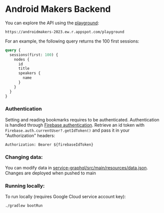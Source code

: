 # Android Makers Backend

You can explore the API using the [playground](https://androidmakers-2023.ew.r.appspot.com/playground):

```
https://androidmakers-2023.ew.r.appspot.com/playground
```

For an example, the following query returns the 100 first sessions:

```graphql
query {
  sessions(first: 100) {
    nodes {
      id
      title
      speakers {
        name
      }
    }
  }
}
```

### Authentication

Setting and reading bookmarks requires to be authenticated. Authentication is handled through [Firebase authentication](https://firebase.google.com/docs/auth). Retrieve an id token with `Firebase.auth.currentUser?.getIdToken()` and pass it in your "Authorization" headers:

```
Authorization: Bearer ${firebaseIdToken}
```


### Changing data:

You can modify data in [service-graphql/src/main/resources/data.json](service-graphql/src/main/resources/data.json). Changes are deployed when pushed to main

### Running locally: 

To run locally (requires Google Cloud service account key): 

```
./gradlew bootRun
```